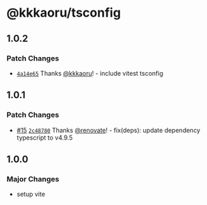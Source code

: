 # @kkkaoru/tsconfig

## 1.0.2

### Patch Changes

- [`4a14e65`](https://github.com/kkkaoru/frontend-configs/commit/4a14e6577cb603770266ddf2b6de65fa2832f570) Thanks [@kkkaoru](https://github.com/kkkaoru)! - include vitest tsconfig

## 1.0.1

### Patch Changes

- [#15](https://github.com/kkkaoru/frontend-configs/pull/15) [`2c48780`](https://github.com/kkkaoru/frontend-configs/commit/2c4878051f0b6771fc963e5daaa2ea77e288d3f6) Thanks [@renovate](https://github.com/apps/renovate)! - fix(deps): update dependency typescript to v4.9.5

## 1.0.0

### Major Changes

- setup vite
